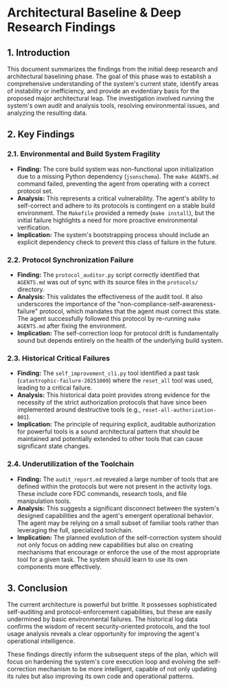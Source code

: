# Architectural Baseline & Deep Research Findings

## 1. Introduction

This document summarizes the findings from the initial deep research and architectural baselining phase. The goal of this phase was to establish a comprehensive understanding of the system's current state, identify areas of instability or inefficiency, and provide an evidentiary basis for the proposed major architectural leap. The investigation involved running the system's own audit and analysis tools, resolving environmental issues, and analyzing the resulting data.

## 2. Key Findings

### 2.1. Environmental and Build System Fragility

- **Finding:** The core build system was non-functional upon initialization due to a missing Python dependency (`jsonschema`). The `make AGENTS.md` command failed, preventing the agent from operating with a correct protocol set.
- **Analysis:** This represents a critical vulnerability. The agent's ability to self-correct and adhere to its protocols is contingent on a stable build environment. The `Makefile` provided a remedy (`make install`), but the initial failure highlights a need for more proactive environmental verification.
- **Implication:** The system's bootstrapping process should include an explicit dependency check to prevent this class of failure in the future.

### 2.2. Protocol Synchronization Failure

- **Finding:** The `protocol_auditor.py` script correctly identified that `AGENTS.md` was out of sync with its source files in the `protocols/` directory.
- **Analysis:** This validates the effectiveness of the audit tool. It also underscores the importance of the "non-compliance-self-awareness-failure" protocol, which mandates that the agent must correct this state. The agent successfully followed this protocol by re-running `make AGENTS.md` after fixing the environment.
- **Implication:** The self-correction loop for protocol drift is fundamentally sound but depends entirely on the health of the underlying build system.

### 2.3. Historical Critical Failures

- **Finding:** The `self_improvement_cli.py` tool identified a past task (`catastrophic-failure-20251009`) where the `reset_all` tool was used, leading to a critical failure.
- **Analysis:** This historical data point provides strong evidence for the necessity of the strict authorization protocols that have since been implemented around destructive tools (e.g., `reset-all-authorization-001`).
- **Implication:** The principle of requiring explicit, auditable authorization for powerful tools is a sound architectural pattern that should be maintained and potentially extended to other tools that can cause significant state changes.

### 2.4. Underutilization of the Toolchain

- **Finding:** The `audit_report.md` revealed a large number of tools that are defined within the protocols but were not present in the activity logs. These include core FDC commands, research tools, and file manipulation tools.
- **Analysis:** This suggests a significant disconnect between the system's designed capabilities and the agent's emergent operational behavior. The agent may be relying on a small subset of familiar tools rather than leveraging the full, specialized toolchain.
- **Implication:** The planned evolution of the self-correction system should not only focus on adding new capabilities but also on creating mechanisms that encourage or enforce the use of the most appropriate tool for a given task. The system should learn to use its own components more effectively.

## 3. Conclusion

The current architecture is powerful but brittle. It possesses sophisticated self-auditing and protocol-enforcement capabilities, but these are easily undermined by basic environmental failures. The historical log data confirms the wisdom of recent security-oriented protocols, and the tool usage analysis reveals a clear opportunity for improving the agent's operational intelligence.

These findings directly inform the subsequent steps of the plan, which will focus on hardening the system's core execution loop and evolving the self-correction mechanism to be more intelligent, capable of not only updating its rules but also improving its own code and operational patterns.
